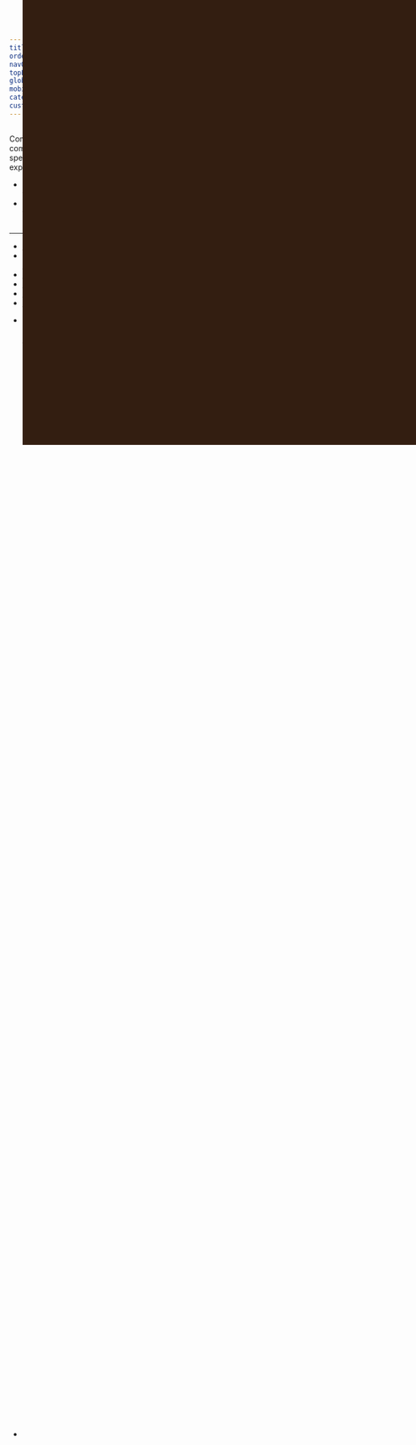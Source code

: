 ```yaml
---
title: 'Components'
order: 1
navOrder: 2
topLevel: true
globalNav: true
mobileGlobalNav: true
category: 'components'
customPath: '/components'
---
```


<div class="if text layout column left">
<p class="if text lead">Components are the reusable building blocks of our design system. Each component meets a specific interaction or UI need, and has been specifically created to work together to create patterns and intuitive user experiences.</p>

-   Components are reusable code used to rapidly build pages. They are the source of truth for our shared UI elements.
-   These components are flexible, and we continuously develop and grow them.

</div>
</div>

<hr class="if"/>
<ul class="if cards components" style="margin-bottom: 4rem;">  <li class="if component-card">
      <span class="if image" aria-hidden="true"></span>
      <a class="if standalone" href="/components/navigation/accordion-menu">Accordion menu</a>
  </li>
  <li class="if component-card">
      <span class="if image" aria-hidden="true"><div class="if alert-banner warning" style="max-width: 80%;">
  This is a warning
</div>
</span>
      <a class="if standalone" href="/components/feedback/alert-banner">Alert banner</a>
  </li>
  <li class="if component-card">
      <span class="if image" aria-hidden="true"></span>
      <a class="if standalone" href="/components/inputs/autocomplete">Autocomplete</a>
  </li>
  <li class="if component-card">
      <span class="if image" aria-hidden="true"><span class="if avatar larger" style="background-image: url(https://thispersondoesnotexist.com/image);"></span>
</span>
      <a class="if standalone" href="/components/media/avatar">Avatar</a>
  </li>
  <li class="if component-card">
      <span class="if image" aria-hidden="true"></span>
      <a class="if standalone" href="/components/page-sections/banner">Banner</a>
  </li>
  <li class="if component-card">
      <span class="if image" aria-hidden="true"></span>
      <a class="if standalone" href="/components/text/blockquote">Blockquote</a>
  </li>
  <li class="if component-card">
      <span class="if image" aria-hidden="true"><ol class="if breadcrumbs" style="position: relative; max-width: 80%;width: 100%;">
  <li class="if">
    <span class="if" title="If privat">If privat</span>
  </li>
  <li class="if">
    <span class="if" title="Försäkringar" style="font-variation-settings: 'wgth' 126; font-weight: normal;"
      >Försäkringar</span
    >
  </li>
</ol>
</span>
      <a class="if standalone" href="/components/navigation/breadcrumbs">Breadcrumbs</a>
  </li>
  <li class="if component-card">
      <span class="if image" aria-hidden="true"><div
  style="display: grid; grid-template-columns: repeat(3, 2rem);grid-template-rows: 2rem; grid-gap: 1rem; justify-content: center; align-content: center;  height:100%;width: 100%;"
>
  <i style="background-size: 2rem 2rem;" class="if icon product smartphone"></i>
  <i style="background-size: 2rem 2rem;" class="if icon product tablet"></i>
  <i style="background-size: 2rem 2rem;" class="if icon product laptop"></i>
</div>
</span>
      <a class="if standalone" href="/components/layout/breakpoint/css">Breakpoint</a>
  </li>
  <li class="if component-card">
      <span class="if image" aria-hidden="true"><div class="if" style="display: flex; flex-direction: column; justify-content: center; align-items: center;">
  <button type="button" class="if primary button" style="margin-right: 0;" tabindex="-1">Primary button</button>
  <button type="button" class="if secondary button" tabindex="-1">Secondary button</button>
</div>
</span>
      <a class="if standalone" href="/components/actions/button">Button</a>
  </li>
  <li class="if component-card">
      <span class="if image" aria-hidden="true"><div class="if checkboxes horizontal" style="width: 80%;">
  <input id="checkboxes-section-md-radio-123ssss33" checked type="checkbox" class="if checkbox" />
  <label for="checkboxes-section-md-radio-123ssss33"></label>
</div>
</span>
      <a class="if standalone" href="/components/inputs/checkbox">Checkbox</a>
  </li>
  <li class="if component-card">
      <span class="if image" aria-hidden="true"><span class="if" style="height: 3rem; width: 3rem; display: block; background-color: #0054f0;"></span>
<span class="if" style="height: 3rem; width: 3rem; display: block; background-color: #331e11;"></span>
<span class="if" style="height: 3rem; width: 3rem; display: block; background-color: #e8e0d9;"></span>
</span>
      <a class="if standalone" href="/components/color/css">Color</a>
  </li>
  <li class="if component-card">
      <span class="if image" aria-hidden="true"></span>
      <a class="if standalone" href="/components/comparison-table">Comparison table</a>
  </li>
  <li class="if component-card">
      <span class="if image" aria-hidden="true"><div class="if" style="position: absolute; top: 0; height: 20%; width: 100%; background-color: #331e11;"></div>
</span>
      <a class="if standalone" href="/components/feedback/consent-banner">Consent banner</a>
  </li>
  <li class="if component-card">
      <span class="if image" aria-hidden="true"></span>
      <a class="if standalone" href="/components/actions/contextual-menu">Contextual menu</a>
  </li>
  <li class="if component-card">
      <span class="if image" aria-hidden="true"><table class="if table" style="pointer-events: none;transform-origin: center center; transform: scale(0.8); margin: 0;">
  <thead class="if filled">
    <tr class="if">
      <th scope="col" class="if">Name</th>
      <th scope="col" class="if">Age</th>
    </tr>
  </thead>
  <tbody class="if">
    <tr class="if">
      <td class="if">John</td>
      <td class="if">38</td>
    </tr>
    <tr class="if">
      <td class="if">Elsa</td>
      <td class="if">22</td>
    </tr>
  </tbody>
</table>
</span>
      <a class="if standalone" href="/components/tables/data-tables">Data tables</a>
  </li>
  <li class="if component-card">
      <span class="if image" aria-hidden="true"></span>
      <a class="if standalone" href="/components/data-visualization">Data visualization</a>
  </li>
  <li class="if component-card">
      <span class="if image" aria-hidden="true"><div class="if" style="position: relative;overflow: hidden;height: 100%; width: 100%;">
  <div class="if input-wrapper" style="position: relative; transform-origin: center center; transform: scale(0.7);">
    <input
      class="if input-field date"
      id="datepicker-01123123"
      name="datepicker-01123123"
      type="text"
      style="max-width: 100%;"
      value="2020-01-08"
    />
    <label class="if" for="datepicker-01123123">Choose a date</label>
    <div
      aria-label="Calendar view date-picker"
      class="if datepicker u-hidden-down--md"
      style="position: absolute;"
      role="application"
    >
      <div class="if header">
        <button class="if previous" type="button">
          <span class="if axe sr-only">Previous Month, December 2019</span>
        </button>
        <div class="if title"><span class="if month">January</span>&nbsp;<span class="if year">2020</span></div>
        <button class="if next"><span class="if axe sr-only">Next Month, February 2020</span></button>
      </div>
      <table class="if calendar">
        <thead class="if">
          <tr class="if">
            <th class="if weekend" scope="col"><span title="Monday">Mo</span></th>
            <th class="if" scope="col"><span title="Tuesday">Tu</span></th>
            <th class="if" scope="col"><span title="Wednesday">We</span></th>
            <th class="if" scope="col"><span title="Thursday">Th</span></th>
            <th class="if" scope="col"><span title="Friday">Fr</span></th>
            <th class="if" scope="col"><span title="Saturday">Sa</span></th>
            <th class="if weekend" scope="col"><span title="Sunday">Su</span></th>
          </tr>
        </thead>
        <tbody class="if">
          <tr class="if">
            <td class="if weekend non-selectable-day"></td>
            <td class="if non-selectable-day"></td>
            <td
              aria-label="1 January 2020 Wednesday"
              class="if"
              data-month="1"
              data-year="2020"
              role="button"
              tabindex="-1"
              data-day="1"
            ></td>
            <td
              aria-label="2 January 2020 Thursday"
              class="if"
              data-month="1"
              data-year="2020"
              role="button"
              tabindex="-1"
              data-day="2"
            ></td>
            <td
              aria-label="3 January 2020 Friday"
              class="if"
              data-month="1"
              data-year="2020"
              role="button"
              tabindex="-1"
              data-day="3"
            ></td>
            <td
              aria-label="4 January 2020 Saturday"
              class="if weekend"
              data-month="1"
              data-year="2020"
              role="button"
              tabindex="-1"
              data-day="4"
            ></td>
            <td
              aria-label="5 January 2020 Sunday"
              class="if weekend"
              data-month="1"
              data-year="2020"
              role="button"
              tabindex="-1"
              data-day="5"
            ></td>
          </tr>
          <tr class="if">
            <td
              aria-label="6 January 2020 Monday"
              class="if"
              data-month="1"
              data-year="2020"
              role="button"
              tabindex="-1"
              data-day="6"
            ></td>
            <td
              aria-label="7 January 2020 Tuesday"
              class="if"
              data-month="1"
              data-year="2020"
              role="button"
              tabindex="-1"
              data-day="7"
            ></td>
            <td
              aria-label="8 January 2020 Wednesday"
              class="if today is-active"
              data-month="1"
              data-year="2020"
              role="button"
              tabindex="-1"
              data-day="8"
            ></td>
            <td
              aria-label="9 January 2020 Thursday"
              class="if"
              data-month="1"
              data-year="2020"
              role="button"
              tabindex="-1"
              data-day="9"
            ></td>
            <td
              aria-label="10 January 2020 Friday"
              class="if"
              data-month="1"
              data-year="2020"
              role="button"
              tabindex="-1"
              data-day="10"
            ></td>
            <td
              aria-label="11 January 2020 Saturday"
              class="if weekend"
              data-month="1"
              data-year="2020"
              role="button"
              tabindex="-1"
              data-day="11"
            ></td>
            <td
              aria-label="12 January 2020 Sunday"
              class="if weekend"
              data-month="1"
              data-year="2020"
              role="button"
              tabindex="-1"
              data-day="12"
            ></td>
          </tr>
          <tr class="if">
            <td
              aria-label="13 January 2020 Monday"
              class="if"
              data-month="1"
              data-year="2020"
              role="button"
              tabindex="-1"
              data-day="13"
            ></td>
            <td
              aria-label="14 January 2020 Tuesday"
              class="if"
              data-month="1"
              data-year="2020"
              role="button"
              tabindex="-1"
              data-day="14"
            ></td>
            <td
              aria-label="15 January 2020 Wednesday"
              class="if"
              data-month="1"
              data-year="2020"
              role="button"
              tabindex="-1"
              data-day="15"
            ></td>
            <td
              aria-label="16 January 2020 Thursday"
              class="if"
              data-month="1"
              data-year="2020"
              role="button"
              tabindex="-1"
              data-day="16"
            ></td>
            <td
              aria-label="17 January 2020 Friday"
              class="if"
              data-month="1"
              data-year="2020"
              role="button"
              tabindex="-1"
              data-day="17"
            ></td>
            <td
              aria-label="18 January 2020 Saturday"
              class="if weekend"
              data-month="1"
              data-year="2020"
              role="button"
              tabindex="-1"
              data-day="18"
            ></td>
            <td
              aria-label="19 January 2020 Sunday"
              class="if weekend"
              data-month="1"
              data-year="2020"
              role="button"
              tabindex="-1"
              data-day="19"
            ></td>
          </tr>
          <tr class="if">
            <td
              aria-label="20 January 2020 Monday"
              class="if"
              data-month="1"
              data-year="2020"
              role="button"
              tabindex="-1"
              data-day="20"
            ></td>
            <td
              aria-label="21 January 2020 Tuesday"
              class="if"
              data-month="1"
              data-year="2020"
              role="button"
              tabindex="-1"
              data-day="21"
            ></td>
            <td
              aria-label="22 January 2020 Wednesday"
              class="if"
              data-month="1"
              data-year="2020"
              role="button"
              tabindex="-1"
              data-day="22"
            ></td>
            <td
              aria-label="23 January 2020 Thursday"
              class="if"
              data-month="1"
              data-year="2020"
              role="button"
              tabindex="-1"
              data-day="23"
            ></td>
            <td
              aria-label="24 January 2020 Friday"
              class="if"
              data-month="1"
              data-year="2020"
              role="button"
              tabindex="-1"
              data-day="24"
            ></td>
            <td
              aria-label="25 January 2020 Saturday"
              class="if weekend"
              data-month="1"
              data-year="2020"
              role="button"
              tabindex="-1"
              data-day="25"
            ></td>
            <td
              aria-label="26 January 2020 Sunday"
              class="if weekend"
              data-month="1"
              data-year="2020"
              role="button"
              tabindex="-1"
              data-day="26"
            ></td>
          </tr>
          <tr class="if">
            <td
              aria-label="27 January 2020 Monday"
              class="if"
              data-month="1"
              data-year="2020"
              role="button"
              tabindex="-1"
              data-day="27"
            ></td>
            <td
              aria-label="28 January 2020 Tuesday"
              class="if"
              data-month="1"
              data-year="2020"
              role="button"
              tabindex="-1"
              data-day="28"
            ></td>
            <td
              aria-label="29 January 2020 Wednesday"
              class="if"
              data-month="1"
              data-year="2020"
              role="button"
              tabindex="-1"
              data-day="29"
            ></td>
            <td
              aria-label="30 January 2020 Thursday"
              class="if"
              data-month="1"
              data-year="2020"
              role="button"
              tabindex="-1"
              data-day="30"
            ></td>
            <td
              aria-label="31 January 2020 Friday"
              class="if"
              data-month="1"
              data-year="2020"
              role="button"
              tabindex="-1"
              data-day="31"
            ></td>
            <td class="if non-selectable-day"></td>
            <td class="if weekend non-selectable-day"></td>
          </tr>
        </tbody>
      </table>
    </div>
  </div>
</div>
</span>
      <a class="if standalone" href="/components/inputs/datepicker">Datepicker</a>
  </li>
  <li class="if component-card">
      <span class="if image" aria-hidden="true"></span>
      <a class="if standalone" href="/components/cards/disclosure-card">Disclosure card</a>
  </li>
  <li class="if component-card">
      <span class="if image" aria-hidden="true"></span>
      <a class="if standalone" href="/components/inputs/dropdown-filter">Dropdown filter</a>
  </li>
  <li class="if component-card">
      <span class="if image" aria-hidden="true"></span>
      <a class="if standalone" href="/components/navigation/dropdown-menu">Dropdown menu</a>
  </li>
  <li class="if component-card">
      <span class="if image" aria-hidden="true"><div class="if input-wrapper">
  <select class="if dropdown-select" required>
    <option value="" selected hidden>Välj våningar</option>
    <option value="1">1 våning</option>
    <option value="2">2 våningar</option>
    <option value="3">3 våningar</option>
  </select>
  <label class="if">Välj antal våningar</label>
</div>
</span>
      <a class="if standalone" href="/components/inputs/dropdown-select">Dropdown select</a>
  </li>
  <li class="if component-card">
      <span class="if image" aria-hidden="true"></span>
      <a class="if standalone" href="/components/cards/editorial-card">Editorial card</a>
  </li>
  <li class="if component-card">
      <span class="if image" aria-hidden="true"></span>
      <a class="if standalone" href="/components/page-sections/faq">Faq</a>
  </li>
  <li class="if component-card">
      <span class="if image" aria-hidden="true"><div
  class="if input-wrapper"
  style="max-width: 100%;max-height: 100%; transform-origin: center center; transform: scale(0.7);"
>
  <input
    data-size="large"
    type="file"
    class="if drag-drop"
    multiple=""
    id="if-file-upload-6123213"
    placeholder="Drop files here to upload"
    style="min-width: 1rem;max-width: 100%;"
  />
  <label for="if-file-upload-6123213">Upload file</label>
  <button aria-hidden="true" type="button" class="if file-upload" style="min-width: 1rem;max-width: 100%;">
    <svg class="if icon" xmlns="http://www.w3.org/2000/svg" viewBox="0 0 32 32">
      <title>data upload</title>
      <g
        class="if animate bounce"
        stroke-linecap="square"
        stroke-linejoin="miter"
        stroke-width="1.5"
        fill="#6e625e"
        stroke="#6e625e"
      >
        <line
          data-cap="butt"
          data-color="color-2"
          x1="16"
          y1="24"
          x2="16"
          y2="2"
          fill="none"
          stroke-miterlimit="10"
          stroke-linecap="butt"
        ></line>
        <polyline data-color="color-2" points="24 10 16 2 8 10" fill="none" stroke-miterlimit="10"></polyline>
      </g>
      <g
        class="nc-icon-wrapper"
        stroke-linecap="square"
        stroke-linejoin="miter"
        stroke-width="1.5"
        fill="#6e625e"
        stroke="#6e625e"
      >
        <polyline points="2 23 2 30 30 30 30 23" fill="none" stroke="#6e625e" stroke-miterlimit="10"></polyline>
      </g>
    </svg>
    <span class="if">
      Drop files here to upload
      <br />
      <span class="if fake-link text-meta">Or select files to upload</span>
    </span>
  </button>
</div>
</span>
      <a class="if standalone" href="/components/inputs/file-upload">File upload</a>
  </li>
  <li class="if component-card">
      <span class="if image" aria-hidden="true"><button
  class="if floating-action-button customer-service"
  style="position: relative; bottom: auto; right: auto;"
  tabindex="-1"
></button>
</span>
      <a class="if standalone" href="/components/actions/floating-action-button">Floating action button</a>
  </li>
  <li class="if component-card">
      <span class="if image" aria-hidden="true"><div class="if" style="position: relative; height: 100%; width: 100%;">
  <div
    class="if"
    style="position: absolute; top: calc(100% - 30%); height: 30%; width: 100%; background-color: #ede6e1;"
  ></div>
</div>
</span>
      <a class="if standalone" href="/components/page-sections/global-footer">Global footer</a>
  </li>
  <li class="if component-card">
      <span class="if image" aria-hidden="true"><div class="if" style="position: relative; height: 100%; width: 100%;">
  <div class="if" style="position: absolute; top: 0; height: 5%; width: 100%; background-color: #f1ece8;"></div>
  <div class="if" style="position: absolute; top: 20%; height: 40%; width: 100%; background-color: #e8e0d9;"></div>
  <div class="if" style="position: absolute; top: 60%; height: 40%; width: 100%; background-color: #f1ece8;"></div>
</div>
</span>
      <a class="if standalone" href="/components/page-sections/global-header">Global header</a>
  </li>
  <li class="if component-card">
      <span class="if image" aria-hidden="true"></span>
      <a class="if standalone" href="/components/page-sections/global-minimal-header">Global minimal header</a>
  </li>
  <li class="if component-card">
      <span class="if image" aria-hidden="true"></span>
      <a class="if standalone" href="/components/layout/grid">Grid</a>
  </li>
  <li class="if component-card">
      <span class="if image" aria-hidden="true"></span>
      <a class="if standalone" href="/components/page-sections/header">Header</a>
  </li>
  <li class="if component-card">
      <span class="if image" aria-hidden="true"></span>
      <a class="if standalone" href="/components/overlay/help-tooltip">Help tooltip</a>
  </li>
  <li class="if component-card">
      <span class="if image" aria-hidden="true"><section class="if hero" style="position: relative;min-height: 1rem;transform: scale(0.75);height: 80%;">
  <div class="if container" style="width: 100%;margin:0;">
    <div class="if content" style="transform: scale(0.5);transform-origin: top left;width: 100%; padding-left: 1rem;">
      <h1 class="if heading large">Husforsikring</h1>
      <p class="if text lead">
        Trygge rammer for dig og din familie med en husforsikring.
      </p>
    </div>
    <div class="if image" style="width: 100%;"></div>
  </div>
</section>
</span>
      <a class="if standalone" href="/components/page-sections/hero">Hero</a>
  </li>
  <li class="if component-card">
      <span class="if image" aria-hidden="true"></span>
      <a class="if standalone" href="/components/page-sections/hero-navigation">Hero navigation</a>
  </li>
  <li class="if component-card">
      <span class="if image" aria-hidden="true"><button type="button" class="if icon-button icon ui trashcan"></button>
<button type="button" class="if icon-button icon ui refresh"></button>
</span>
      <a class="if standalone" href="/components/actions/icon-button">Icon button</a>
  </li>
  <li class="if component-card">
      <span class="if image" aria-hidden="true"><div
  style="display: grid; grid-template-columns: repeat(3, 1.5rem);grid-template-rows: repeat(3, 1.5rem); grid-gap: 1rem; justify-content: center; align-content: center;  height:100%;width: 100%;"
>
  <i style="background-size: 1.5rem 1.5rem;" class="if icon product bike"></i>
  <i style="background-size: 1.5rem 1.5rem;" class="if icon product child"></i>
  <i style="background-size: 1.5rem 1.5rem;" class="if icon product home"></i>
  <i style="background-size: 1.5rem 1.5rem;" class="if icon product health"></i>
  <i style="background-size: 1.5rem 1.5rem;" class="if icon product dog"></i>
  <i style="background-size: 1.5rem 1.5rem;" class="if icon product glasses"></i>
  <i style="background-size: 1.5rem 1.5rem;" class="if icon product large-truck"></i>
  <i style="background-size: 1.5rem 1.5rem;" class="if icon product patch"></i>
  <i style="background-size: 1.5rem 1.5rem;" class="if icon product diamond"></i>
</div>
</span>
      <a class="if standalone" href="/components/media/icons/css">Icons</a>
  </li>
  <li class="if component-card">
      <span class="if image" aria-hidden="true"></span>
      <a class="if standalone" href="/components/cards/info-card">Info card</a>
  </li>
  <li class="if component-card">
      <span class="if image" aria-hidden="true"></span>
      <a class="if standalone" href="/components/overlay/info-tooltip">Info tooltip</a>
  </li>
  <li class="if component-card">
      <span class="if image" aria-hidden="true"><div class="if input-wrapper">
  <input
    placeholder="Enter your last name"
    name="input-field-states-09123"
    id="input-field-states-09123"
    type="text"
    class="if input-field"
  />
  <label class="if" for="input-field-states-09123">Last name</label>
</div>
</span>
      <a class="if standalone" href="/components/inputs/input-fields">Input fields</a>
  </li>
  <li class="if component-card">
      <span class="if image" aria-hidden="true"></span>
      <a class="if standalone" href="/components/inputs/input-label">Input label</a>
  </li>
  <li class="if component-card">
      <span class="if image" aria-hidden="true"><span class="if link" style="text-decoration: underline;color: #0054f0; position: relative;">Link</span>
</span>
      <a class="if standalone" href="/components/navigation/link">Link</a>
  </li>
  <li class="if component-card">
      <span class="if image" aria-hidden="true"></span>
      <a class="if standalone" href="/components/navigation/link-list">Link list</a>
  </li>
  <li class="if component-card">
      <span class="if image" aria-hidden="true"><svg class="if loader dots horizontal" xmlns="http://www.w3.org/2000/svg" viewBox="0 0 64 64">
  <g class="if svg g">
    <circle class="if svg circle" fill="#0054f0" cx="8" cy="32" r="8" />
    <circle class="if svg circle" fill="#0054f0" cx="32" cy="32" r="8" />
    <circle class="if svg circle" fill="#0054f0" cx="56" cy="32" r="8" />
  </g>
</svg>
</span>
      <a class="if standalone" href="/components/feedback/loader">Loader</a>
  </li>
  <li class="if component-card">
      <span class="if image" aria-hidden="true"><svg width="72px" height="72px" xmlns="http://www.w3.org/2000/svg" viewBox="0 0 113.4 111.6">
  <path
    d="M113.4 55.8c0 30.8-25.4 55.8-56.7 55.8-31.3 0-56.7-25-56.7-55.8C0 25 25.4 0 56.7 0c31.3 0 56.7 25 56.7 55.8z"
    fill="#0054f0"
  />
  <g fill="#fff">
    <path
      d="M49.4 40.7c-.1.3.1.6.4.6l4.8-.1s-6.5 26-7.8 31.3c-1.6 6.6-4.3 13.3-6.2 15.7-1.7 2.1-2.8 2.8-4 2.8-1.6 0-2.4-1.2-2.9-3.1-.3-1.4-1.2-3.3-3.2-3.3-2.1 0-4.9 2.3-4.9 5.2 0 3.8 6.4 4.7 8.5 4.7 4.2 0 9.7-2.7 13.3-6.9 4.7-5.3 7.3-11.9 9.7-21.2L63 41.1l6.2.1c.5 0 .7-.4.8-.6l.8-2.3c.1-.3-.1-.6-.4-.6H64c1.5-5.4 3.8-13.3 8.2-17.6.4-.4 1.5-1.3 2.5-1.3 1.7 0 2.2 1 3 2.6.7 1.6.6 4.3 3 4.3 2.8 0 4.9-3.1 4.9-5.2 0-2.9-5-4.8-9.1-4.8-4.7 0-9.3 2-12.6 5.3-4.7 4.8-6.9 11.9-8.4 16.8l-4.8-.1c-.3 0-.6.3-.7.5zm24.9 26.4c-.1 1.3-.8 4.8-4.7 4.8-2.3 0-4-1.5-3.8-4.2.1-2.7 2-4.9 4.7-5 1.8.1 4 1.3 3.8 4.4zm13.9 0c-.1 1.3-.8 4.8-4.7 4.8-2.3 0-4-1.5-3.8-4.2.1-2.7 2-4.9 4.7-5 1.7.1 3.9 1.3 3.8 4.4zm13.8 0c-.1 1.3-.8 4.8-4.7 4.8-2.3 0-4-1.5-3.8-4.2.1-2.7 2-4.9 4.7-5 1.8.1 3.9 1.3 3.8 4.4zM42.5 20.3c-2.9.1-4.9 2.4-5.1 5.3-.2 2.8 1.5 4.4 4 4.4 4.2 0 5.1-3.8 5.1-5.2.2-3.2-2-4.5-4-4.5z"
    />
    <path
      d="M35.6 57.4L40 46.7c.9-2.1 2-4.9 2-6.8 0-2.4-1.8-3-3.1-3-6 0-12.4 7-14.8 9.8-.2.2-.3.6.1.9l1.1 1.1c.2.2.6.2.8-.1 0 0 2.9-3.2 4-4 .3-.2.7-.5 1-.5.4 0 .6.6.6.9 0 1-1 3.4-1.5 4.6l-4.6 11.7c-1.6 3.9-2.4 6-2.4 7.7 0 2 1.1 3.6 3.9 3.6 6.4 0 14.4-9.6 14.4-9.6.3-.4.2-.7 0-.9L40.3 61c-.2-.2-.6-.3-.9 0 0 0-4.3 4.8-5.8 4.8-.7 0-.6-.8-.6-.9 0-.7.4-2 .7-2.6z"
    />
  </g>
</svg>
</span>
      <a class="if standalone" href="/components/media/logo">Logo</a>
  </li>
  <li class="if component-card">
      <span class="if image" aria-hidden="true"><div class="if" style="position: relative; height: 100%; width: 100%;">
  <div class="if backdrop is-open" style="position: absolute;"></div>
  <div
    aria-modal="true"
    role="dialog"
    aria-labelledby="modal-title"
    aria-describedby="modal-description"
    class="if modal"
    style="position: absolute;width: 60%; height: 60%;"
  >
    <span class="if axe sr-only" id="modal-description">This is a modal that..</span>
    <div class="if content">
      <p class="if"></p>
    </div>
  </div>
</div>
</span>
      <a class="if standalone" href="/components/overlay/modal">Modal</a>
  </li>
  <li class="if component-card">
      <span class="if image" aria-hidden="true"><ul class="ids-doc if cards navigational" style="transform: scale(0.5);transform-origin: center center;display: block;">
  <li class="if">
    <span class="ids-doc if navigational-card">
      <img
        class="if image"
        src="https://if-design-cdn.azureedge.net/images/documentation/studio/If-studio-documents-IFS-04772_PNG.PNG"
      />
      <span class="if title">
        Asiakaspalvelu<span class="if inline-nowrap">&#xfeff;<span class="if icon ui arrow-right"></span></span>
      </span>
      <span class="if text">Asiakaspalvelu ja yhteystiedot</span>
    </span>
  </li>
</ul>
</span>
      <a class="if standalone" href="/components/cards/navigational-card">Navigational card</a>
  </li>
  <li class="if component-card">
      <span class="if image" aria-hidden="true"></span>
      <a class="if standalone" href="/components/inputs/numeric-stepper">Numeric stepper</a>
  </li>
  <li class="if component-card">
      <span class="if image" aria-hidden="true"><nav class="if pagination" role="navigation" aria-label="Pagination Navigation" style="max-width: 80%;">
  <ul class="if">
    <li class="if">
      <button class="if previous" type="button" aria-label="Goto previous page"></button>
    </li>
    <li class="if"><button class="if next" type="button" aria-label="Goto next page"></button></li>
  </ul>
  <span class="if description"><strong class="if">31-40</strong> of <strong class="if">300</strong></span>
</nav>
</span>
      <a class="if standalone" href="/components/navigation/pagination">Pagination</a>
  </li>
  <li class="if component-card">
      <span class="if image" aria-hidden="true"><div class="if panel is-expandable" style="max-width: 80%;">
  <div class="if title" aria-controls="exp3123123" aria-expanded="false">Expandable</div>
  <div class="if content" role="region" id="exp3123123" tabindex="-1"></div>
</div>
</span>
      <a class="if standalone" href="/components/page-sections/panel">Panel</a>
  </li>
  <li class="if component-card">
      <span class="if image" aria-hidden="true"></span>
      <a class="if standalone" href="/components/inputs/phonenumber">Phonenumber</a>
  </li>
  <li class="if component-card">
      <span class="if image" aria-hidden="true"><div
  class="if popover is-open top"
  aria-hidden="true"
  aria-labelledby="popover-title-1601904511145"
  aria-describedby="popover-text-1601904511145"
  role="dialog"
  style="visibility: visible; max-width: 80%;"
>
  <span class="if text" id="popover-text-1601904511145">
    Villaförsäkringen gäller för dig, de du bor med, de saker du äger...
  </span>
</div>
</span>
      <a class="if standalone" href="/components/overlay/popover">Popover</a>
  </li>
  <li class="if component-card">
      <span class="if image" aria-hidden="true"></span>
      <a class="if standalone" href="/components/tables/product-matrix-table">Product matrix table</a>
  </li>
  <li class="if component-card">
      <span class="if image" aria-hidden="true"><ol class="if progress-tracker small" style="max-width: 80%;">
  <li class="if is-complete">
    <span class="if title">Details</span>
  </li>
  <li class="if">
    <span class="if title">Payment</span>
  </li>
  <li class="if">
    <span class="if title">Receipt</span>
  </li>
</ol>
</span>
      <a class="if standalone" href="/components/feedback/progress-tracker">Progress tracker</a>
  </li>
  <li class="if component-card">
      <span class="if image" aria-hidden="true"><ul class="if quick-facts list" style="margin: 0 auto;max-width: 320px;">
  <li class="if quick-fact">
    Försäkrad dygnet runt
  </li>
  <li class="if quick-fact">
    Beloppet värdesäkras
  </li>
  <li class="if quick-fact">
    9/10 kunder förnyar hos oss
  </li>
</ul>
</span>
      <a class="if standalone" href="/components/page-sections/quick-facts">Quick facts</a>
  </li>
  <li class="if component-card">
      <span class="if image" aria-hidden="true"><div class="if radio-buttons horizontal" style="width: 80%;">
  <input id="radio-buttons-section-md-radio-123ssss33" checked type="radio" class="if radio-button" />
  <label for="radio-buttons-section-md-radio-123ssss33"></label>
</div>
</span>
      <a class="if standalone" href="/components/inputs/radio-buttons">Radio buttons</a>
  </li>
  <li class="if component-card">
      <span class="if image" aria-hidden="true"><form class="if" action="none" onSubmit="javascript: return false;">
  <div class="if search-field" role="search">
    <input type="search" class="if input-field" id="q123" name="q123" aria-label="Search" placeholder="Search" />
  </div>
</form>
</span>
      <a class="if standalone" href="/components/inputs/search-field">Search field</a>
  </li>
  <li class="if component-card">
      <span class="if image" aria-hidden="true"></span>
      <a class="if standalone" href="/components/section">Section</a>
  </li>
  <li class="if component-card">
      <span class="if image" aria-hidden="true"><div class="if  input-wrapper" style="transform: scale(0.7);">
  <div class="if segmented-control" role="radiogroup" id="labelled-segmented-control" aria-labelledby="segment-label">
    <input class="if" type="radio" checked id="segment-1" name="segment-example" />
    <label class="if" for="segment-1">Selected</label>
    <input class="if" type="radio" id="segment-2" name="segment-example" />
    <label class="if" for="segment-2">Segment</label>
  </div>
  <div class="if input-label-wrapper">
    <label class="if input-label" for="labelled-segmented-control">
      Label
    </label>
  </div>
</div>
</span>
      <a class="if standalone" href="/components/inputs/segmented-control">Segmented control</a>
  </li>
  <li class="if component-card">
      <span class="if image" aria-hidden="true"><ul class="if shortcuts one">
  <li class="if"><a href="/" class="if shortcut icon ui product symbol diamond">Jewelry</a></li>
</ul>
</span>
      <a class="if standalone" href="/components/navigation/shortcuts">Shortcuts</a>
  </li>
  <li class="if component-card">
      <span class="if image" aria-hidden="true"></span>
      <a class="if standalone" href="/components/navigation/sidebar-menu">Sidebar menu</a>
  </li>
  <li class="if component-card">
      <span class="if image" aria-hidden="true"><div class="if slider-container">
  <label for="slider-id" class="if slider-data">
    <span>Slider Data</span>
  </label>
  <input
    type="range"
    role="slider"
    id="slider-id"
    class="if slider"
    aria-valuemin="0"
    aria-valuemax="100"
    max="100"
    min="0"
    step="1"
  />
  <div class="if slider-values">
    <div class="if min">0</div>
    <div class="if max">100</div>
  </div>
</div>
</span>
      <a class="if standalone" href="/components/inputs/slider">Slider</a>
  </li>
  <li class="if component-card">
      <span class="if image" aria-hidden="true"></span>
      <a class="if standalone" href="/components/page-sections/split">Split</a>
  </li>
  <li class="if component-card">
      <span class="if image" aria-hidden="true"><span class="if status-indicator active"><span class="if text meta">Active</span></span>
</span>
      <a class="if standalone" href="/components/feedback/status-indicator">Status indicator</a>
  </li>
  <li class="if component-card">
      <span class="if image" aria-hidden="true"><div class="if" style="overflow: hidden; height: 100%; width: 100%;">
  <div class="if tabs">
    <ul class="if tab-list">
      <li class="if">
        <button class="if" id="tab1123" data-title="Section 1">Section 1</button>
      </li>
      <li class="if">
        <button class="if" id="tab2123" data-title="Section 2">Section 2</button>
      </li>
    </ul>
    <section style="display: none;" aria-labelledby="tab1123" id="section1123" class="if "></section>
    <section style="display: none;" aria-labelledby="tab2123" id="section2123" class="if "></section>
  </div>
</div>
</span>
      <a class="if standalone" href="/components/navigation/tabs">Tabs</a>
  </li>
  <li class="if component-card">
      <span class="if image" aria-hidden="true"><span class="if tag aquamarine">
  Baltics
</span>
</span>
      <a class="if standalone" href="/components/text/tag">Tag</a>
  </li>
  <li class="if component-card">
      <span class="if image" aria-hidden="true"></span>
      <a class="if standalone" href="/components/inputs/textarea">Textarea</a>
  </li>
  <li class="if component-card">
      <span class="if image" aria-hidden="true"></span>
      <a class="if standalone" href="/components/timeline">Timeline</a>
  </li>
  <li class="if component-card">
      <span class="if image" aria-hidden="true"></span>
      <a class="if standalone" href="/components/feedback/toast">Toast</a>
  </li>
  <li class="if component-card">
      <span class="if image" aria-hidden="true"><div class="if toggle-controls" style="width: 80%;">
  <input checked class="if toggle" id="sample-myiftoggle" type="checkbox" />
  <label style="width: auto;" class="if" for="sample-myiftoggle"></label>
</div>
</span>
      <a class="if standalone" href="/components/inputs/toggle">Toggle</a>
  </li>
  <li class="if component-card">
      <span class="if image" aria-hidden="true"></span>
      <a class="if standalone" href="/components/overlay/tooltip">Tooltip</a>
  </li>
  <li class="if component-card">
      <span class="if image" aria-hidden="true"></span>
      <a class="if standalone" href="/components/navigation/tooltip-menu">Tooltip menu</a>
  </li>
  <li class="if component-card">
      <span class="if image" aria-hidden="true"><h1 class="if heading hero-title" style="margin: 0; font-size: 7rem; line-height: 7.5rem;">A</h1>
</span>
      <a class="if standalone" href="/components/text/typography/css">Typography</a>
  </li>
  <li class="if component-card">
      <span class="if image" aria-hidden="true"><div
  style="display: grid; grid-template-columns: repeat(2, 2rem);grid-template-rows: 2rem; grid-gap: 1rem; justify-content: center; align-content: center;  height:100%;width: 100%;"
>
  <i style="background-size: 2rem 2rem;" class="if icon symbol wrench-tool"></i>
  <i style="background-size: 2rem 2rem;" class="if icon ui cog"></i>
</div>
</span>
      <a class="if standalone" href="/components/utils/css">Utils</a>
  </li>
  <li class="if component-card">
      <span class="if image" aria-hidden="true"></span>
      <a class="if standalone" href="/components/media/video">Video</a>
  </li>
</ul>

